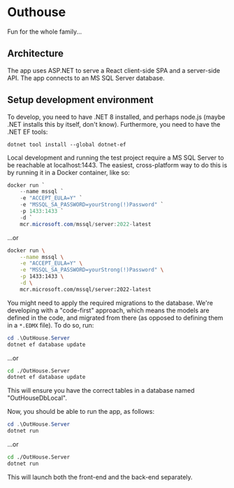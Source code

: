 # Outhouse 

Fun for the whole family...

## Architecture 

The app uses ASP.NET to serve a React client-side SPA and a server-side API. The app connects to an MS SQL Server database. 

## Setup development environment 

To develop, you need to have .NET 8 installed, and perhaps node.js (maybe .NET installs this by itself, don't know). Furthermore, you need to have the .NET EF tools: 

```
dotnet tool install --global dotnet-ef
```

Local development and running the test project require a MS SQL Server to be reachable at localhost:1443. The easiest, cross-platform way to do this is by running it in a Docker container, like so: 

```PowerShell
docker run `
    --name mssql `
    -e "ACCEPT_EULA=Y" `
    -e "MSSQL_SA_PASSWORD=yourStrong(!)Password" `
    -p 1433:1433 `
    -d `
    mcr.microsoft.com/mssql/server:2022-latest
```

...or 

```sh
docker run \
    --name mssql \
    -e "ACCEPT_EULA=Y" \
    -e "MSSQL_SA_PASSWORD=yourStrong(!)Password" \
    -p 1433:1433 \
    -d \
    mcr.microsoft.com/mssql/server:2022-latest
```

You might need to apply the required migrations to the database. We're developing with a "code-first" approach, which means the models are defined in the code, and migrated from there (as opposed to defining them in a `*.EDMX` file). To do so, run: 

```PowerShell
cd .\OutHouse.Server
dotnet ef database update
```

...or 

```sh
cd ./OutHouse.Server
dotnet ef database update
```

This will ensure you have the correct tables in a database named "OutHouseDbLocal".

Now, you should be able to run the app, as follows: 

```PowerShell
cd .\OutHouse.Server
dotnet run
```

...or 

```sh
cd ./OutHouse.Server
dotnet run
```

This will launch both the front-end and the back-end separately.
